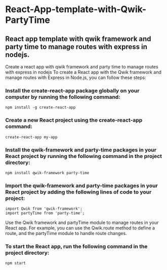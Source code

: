 # React-App-template-with-Qwik-PartyTime

## React app template with qwik framework and party time to manage routes with express in nodejs.

Create a react app with qwik framework and party time to manage routes with express in nodejs
To create a React app with the Qwik framework and manage routes with Express in Node.js, you can follow these steps:

### Install the create-react-app package globally on your computer by running the following command:
    npm install -g create-react-app

### Create a new React project using the create-react-app command:
    create-react-app my-app

### Install the qwik-framework and party-time packages in your React project by running the following command in the project directory:
    npm install qwik-framework party-time

### Import the qwik-framework and party-time packages in your React project by adding the following lines of code to your project:

    import Qwik from 'qwik-framework';
    import partyTime from 'party-time';

Use the Qwik framework and partyTime module to manage routes in your React app. For example, you can use the Qwik.route method to define a route, and the partyTime module to handle route changes.

### To start the React app, run the following command in the project directory:

    npm start
